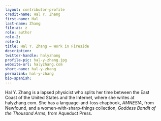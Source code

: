 ```yaml
---
layout: contributor-profile
credit-name: Hal Y. Zhang
first-name: Hal
last-name: Zhang
file-as: z
role: author
role-2:
role-3:
title: Hal Y. Zhang — Work in Fireside
description:
twitter-handle: halyzhang
profile-pic: hal-y-zhang.jpg
website-url: halyzhang.com
short-name: hal-y-zhang
permalink: hal-y-zhang
bio-spanish:
---
```

Hal Y. Zhang is a lapsed physicist who splits her time between the East Coast of the United States and the Internet, where she writes at halyzhang.com. She has a language-and-loss chapbook, _AMNESIA_, from Newfound, and a women-with-sharp-things collection, _Goddess Bandit of the Thousand Arms_, from Aqueduct Press.
